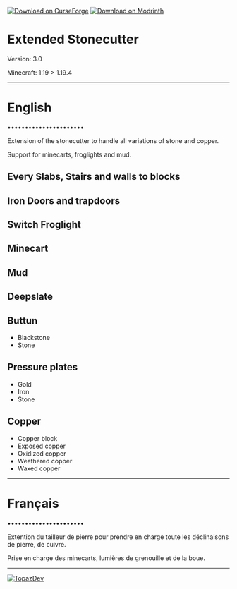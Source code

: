[![Download on CurseForge](https://dl.topazdev.fr/stock/images/web/curseforge.svg)](https://www.curseforge.com/minecraft/customization/extended-stonecutter)
[![Download on Modrinth](https://dl.topazdev.fr/stock/images/web/modrinth.svg)](https://modrinth.com/datapack/extended-stonecutter)

# Extended Stonecutter

Version: 3.0

Minecraft: 1.19 > 1.19.4

--------------------------------------------
# English
••••••••••••••••••••••

Extension of the stonecutter to handle all variations of stone and copper.

Support for minecarts, froglights and mud.

## Every Slabs, Stairs and walls to blocks

## Iron Doors and trapdoors

## Switch Froglight

## Minecart

## Mud

## Deepslate

## Buttun
- Blackstone
- Stone

## Pressure plates
- Gold
- Iron
- Stone

## Copper
- Copper block
- Exposed copper
- Oxidized copper
- Weathered copper
- Waxed copper

--------------------------------------------
# Français
••••••••••••••••••••••

Extention du tailleur de pierre pour prendre en charge toute les déclinaisons de pierre, de cuivre.

Prise en charge des minecarts, lumières de grenouille et de la boue.

--------------------------------------------
[![TopazDev](https://dl.topazdev.fr/stock/images/web/topazdev-smoothwhite.png)](https://minecraft.topazdev.fr/)
